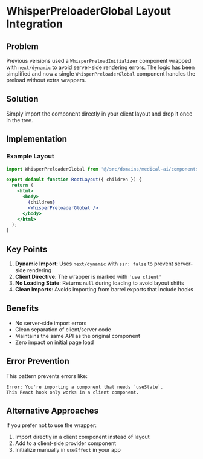 # WhisperPreloaderGlobal Layout Integration

## Problem
Previous versions used a `WhisperPreloadInitializer` component wrapped with `next/dynamic` to avoid server-side rendering errors. The logic has been simplified and now a single `WhisperPreloaderGlobal` component handles the preload without extra wrappers.

## Solution
Simply import the component directly in your client layout and drop it once in the tree.

## Implementation

### Example Layout

```jsx
import WhisperPreloaderGlobal from '@/src/domains/medical-ai/components/WhisperPreloaderGlobal';

export default function RootLayout({ children }) {
  return (
    <html>
      <body>
        {children}
        <WhisperPreloaderGlobal />
      </body>
    </html>
  );
}
```

## Key Points

1. **Dynamic Import**: Uses `next/dynamic` with `ssr: false` to prevent server-side rendering
2. **Client Directive**: The wrapper is marked with `'use client'`
3. **No Loading State**: Returns `null` during loading to avoid layout shifts
4. **Clean Imports**: Avoids importing from barrel exports that include hooks

## Benefits

- No server-side import errors
- Clean separation of client/server code
- Maintains the same API as the original component
- Zero impact on initial page load

## Error Prevention

This pattern prevents errors like:
```
Error: You're importing a component that needs `useState`. 
This React hook only works in a client component.
```

## Alternative Approaches

If you prefer not to use the wrapper:
1. Import directly in a client component instead of layout
2. Add to a client-side provider component
3. Initialize manually in `useEffect` in your app